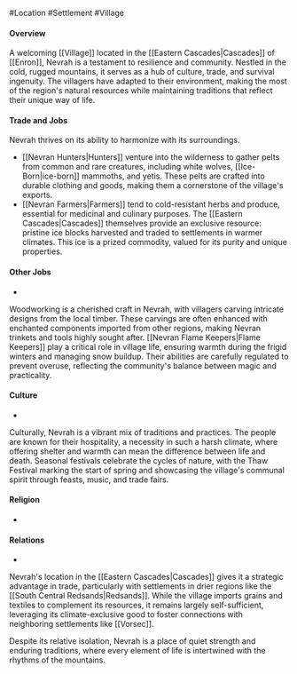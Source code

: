 #Location #Settlement #Village

#### Overview

A welcoming [[Village]] located in the [[Eastern Cascades|Cascades]] of [[Enron]], Nevrah is a testament to resilience and community. Nestled in the cold, rugged mountains, it serves as a hub of culture, trade, and survival ingenuity. The villagers have adapted to their environment, making the most of the region's natural resources while maintaining traditions that reflect their unique way of life.

#### Trade and Jobs

Nevrah thrives on its ability to harmonize with its surroundings.
- [[Nevran Hunters|Hunters]] venture into the wilderness to gather pelts from common and rare creatures, including white wolves, [[Ice-Born|ice-born]] mammoths, and yetis. These pelts are crafted into durable clothing and goods, making them a cornerstone of the village's exports. 
- [[Nevran Farmers|Farmers]] tend to cold-resistant herbs and produce, essential for medicinal and culinary purposes. The [[Eastern Cascades|Cascades]] themselves provide an exclusive resource: pristine ice blocks harvested and traded to settlements in warmer climates. This ice is a prized commodity, valued for its purity and unique properties.

#### Other Jobs
-
Woodworking is a cherished craft in Nevrah, with villagers carving intricate designs from the local timber. These carvings are often enhanced with enchanted components imported from other regions, making Nevran trinkets and tools highly sought after. [[Nevran Flame Keepers|Flame Keepers]] play a critical role in village life, ensuring warmth during the frigid winters and managing snow buildup. Their abilities are carefully regulated to prevent overuse, reflecting the community's balance between magic and practicality.

#### Culture
-
Culturally, Nevrah is a vibrant mix of traditions and practices. The people are known for their hospitality, a necessity in such a harsh climate, where offering shelter and warmth can mean the difference between life and death. Seasonal festivals celebrate the cycles of nature, with the Thaw Festival marking the start of spring and showcasing the village's communal spirit through feasts, music, and trade fairs.

#### Religion
-

#### Relations
-
Nevrah's location in the [[Eastern Cascades|Cascades]] gives it a strategic advantage in trade, particularly with settlements in drier regions like the [[South Central Redsands|Redsands]]. While the village imports grains and textiles to complement its resources, it remains largely self-sufficient, leveraging its climate-exclusive good to foster connections with neighboring settlements like [[Vorsec]].

Despite its relative isolation, Nevrah is a place of quiet strength and enduring traditions, where every element of life is intertwined with the rhythms of the mountains.
